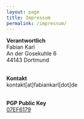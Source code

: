 ```yaml
---
layout: page
title: Impressum
permalink: /impressum/
---
```

<b>Verantwortlich</b>
<br>Fabian Karl
<br>An der Gosekuhle 6
<br>44143 Dortmund
<p></p>
<br><b>Kontakt</b>
<br>kontakt[at]fabiankarl[dot]de
<p></p>
<br><b>PGP Public Key</b>
<br><a href="http://pgp.mit.edu/pks/lookup?op=get&search=0x27CA622007EF6179
">07EF6179</a>


